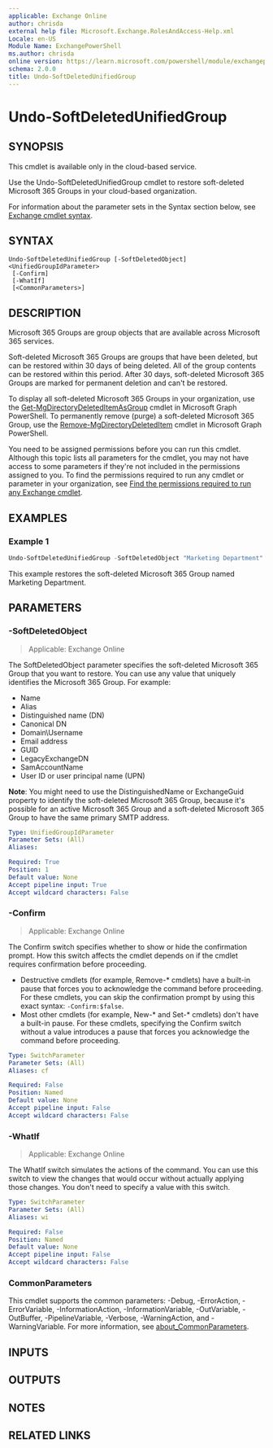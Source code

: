 ```yaml
---
applicable: Exchange Online
author: chrisda
external help file: Microsoft.Exchange.RolesAndAccess-Help.xml
Locale: en-US
Module Name: ExchangePowerShell
ms.author: chrisda
online version: https://learn.microsoft.com/powershell/module/exchangepowershell/undo-softdeletedunifiedgroup
schema: 2.0.0
title: Undo-SoftDeletedUnifiedGroup
---
```


# Undo-SoftDeletedUnifiedGroup

## SYNOPSIS
This cmdlet is available only in the cloud-based service.

Use the Undo-SoftDeletedUnifiedGroup cmdlet to restore soft-deleted Microsoft 365 Groups in your cloud-based organization.

For information about the parameter sets in the Syntax section below, see [Exchange cmdlet syntax](https://learn.microsoft.com/powershell/exchange/exchange-cmdlet-syntax).

## SYNTAX

```
Undo-SoftDeletedUnifiedGroup [-SoftDeletedObject] <UnifiedGroupIdParameter>
 [-Confirm]
 [-WhatIf]
 [<CommonParameters>]
```

## DESCRIPTION
Microsoft 365 Groups are group objects that are available across Microsoft 365 services.

Soft-deleted Microsoft 365 Groups are groups that have been deleted, but can be restored within 30 days of being deleted. All of the group contents can be restored within this period. After 30 days, soft-deleted Microsoft 365 Groups are marked for permanent deletion and can't be restored.

To display all soft-deleted Microsoft 365 Groups in your organization, use the [Get-MgDirectoryDeletedItemAsGroup](https://learn.microsoft.com/powershell/module/microsoft.graph.identity.directorymanagement/get-mgdirectorydeleteditemasgroup) cmdlet in Microsoft Graph PowerShell. To permanently remove (purge) a soft-deleted Microsoft 365 Group, use the [Remove-MgDirectoryDeletedItem](https://learn.microsoft.com/powershell/module/microsoft.graph.identity.directorymanagement/remove-mgdirectorydeleteditem) cmdlet in Microsoft Graph PowerShell.

You need to be assigned permissions before you can run this cmdlet. Although this topic lists all parameters for the cmdlet, you may not have access to some parameters if they're not included in the permissions assigned to you. To find the permissions required to run any cmdlet or parameter in your organization, see [Find the permissions required to run any Exchange cmdlet](https://learn.microsoft.com/powershell/exchange/find-exchange-cmdlet-permissions).

## EXAMPLES

### Example 1
```powershell
Undo-SoftDeletedUnifiedGroup -SoftDeletedObject "Marketing Department"
```

This example restores the soft-deleted Microsoft 365 Group named Marketing Department.

## PARAMETERS

### -SoftDeletedObject

> Applicable: Exchange Online

The SoftDeletedObject parameter specifies the soft-deleted Microsoft 365 Group that you want to restore. You can use any value that uniquely identifies the Microsoft 365 Group. For example:

- Name
- Alias
- Distinguished name (DN)
- Canonical DN
- Domain\\Username
- Email address
- GUID
- LegacyExchangeDN
- SamAccountName
- User ID or user principal name (UPN)

**Note**: You might need to use the DistinguishedName or ExchangeGuid property to identify the soft-deleted Microsoft 365 Group, because it's possible for an active Microsoft 365 Group and a soft-deleted Microsoft 365 Group to have the same primary SMTP address.

```yaml
Type: UnifiedGroupIdParameter
Parameter Sets: (All)
Aliases:

Required: True
Position: 1
Default value: None
Accept pipeline input: True
Accept wildcard characters: False
```

### -Confirm

> Applicable: Exchange Online

The Confirm switch specifies whether to show or hide the confirmation prompt. How this switch affects the cmdlet depends on if the cmdlet requires confirmation before proceeding.

- Destructive cmdlets (for example, Remove-\* cmdlets) have a built-in pause that forces you to acknowledge the command before proceeding. For these cmdlets, you can skip the confirmation prompt by using this exact syntax: `-Confirm:$false`.
- Most other cmdlets (for example, New-\* and Set-\* cmdlets) don't have a built-in pause. For these cmdlets, specifying the Confirm switch without a value introduces a pause that forces you acknowledge the command before proceeding.

```yaml
Type: SwitchParameter
Parameter Sets: (All)
Aliases: cf

Required: False
Position: Named
Default value: None
Accept pipeline input: False
Accept wildcard characters: False
```

### -WhatIf

> Applicable: Exchange Online

The WhatIf switch simulates the actions of the command. You can use this switch to view the changes that would occur without actually applying those changes. You don't need to specify a value with this switch.

```yaml
Type: SwitchParameter
Parameter Sets: (All)
Aliases: wi

Required: False
Position: Named
Default value: None
Accept pipeline input: False
Accept wildcard characters: False
```

### CommonParameters
This cmdlet supports the common parameters: -Debug, -ErrorAction, -ErrorVariable, -InformationAction, -InformationVariable, -OutVariable, -OutBuffer, -PipelineVariable, -Verbose, -WarningAction, and -WarningVariable. For more information, see [about_CommonParameters](https://go.microsoft.com/fwlink/p/?LinkID=113216).

## INPUTS

## OUTPUTS

## NOTES

## RELATED LINKS
